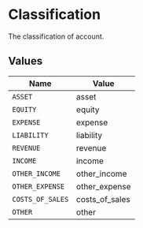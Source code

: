 # Classification

The classification of account.


## Values

| Name             | Value            |
| ---------------- | ---------------- |
| `ASSET`          | asset            |
| `EQUITY`         | equity           |
| `EXPENSE`        | expense          |
| `LIABILITY`      | liability        |
| `REVENUE`        | revenue          |
| `INCOME`         | income           |
| `OTHER_INCOME`   | other_income     |
| `OTHER_EXPENSE`  | other_expense    |
| `COSTS_OF_SALES` | costs_of_sales   |
| `OTHER`          | other            |